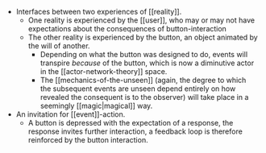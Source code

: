 - Interfaces between two experiences of [[reality]]. 
	- One reality is experienced by the [[user]], who may or may not have expectations about the consequences of button-interaction
	- The other reality is experienced by the button, an object animated by the will of another.
		- Depending on what the button was designed to do, events will transpire *because* of the button, which is now a diminutive actor in the [[actor-network-theory]] space. 
		- The [[mechanics-of-the-unseen]] (again, the degree to which the subsequent events are unseen depend entirely on how revealed the consequent is to the observer) will take place in a seemingly [[magic|magical]] way.
- An invitation for [[event]]-action.
	- A button is depressed with the expectation of a response, the response invites further interaction, a feedback loop is therefore reinforced by the button interaction.